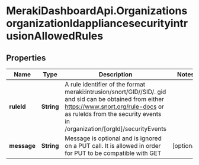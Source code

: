 # MerakiDashboardApi.OrganizationsorganizationIdappliancesecurityintrusionAllowedRules

## Properties
Name | Type | Description | Notes
------------ | ------------- | ------------- | -------------
**ruleId** | **String** | A rule identifier of the format meraki:intrusion/snort/GID/<gid>/SID/<sid>. gid and sid can be obtained from either https://www.snort.org/rule-docs or as ruleIds from the security events in /organization/[orgId]/securityEvents | 
**message** | **String** | Message is optional and is ignored on a PUT call. It is allowed in order for PUT to be compatible with GET | [optional] 


